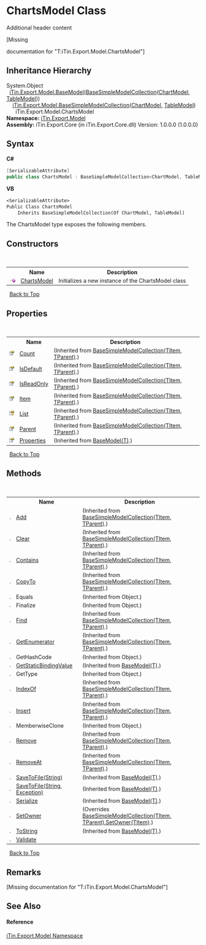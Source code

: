 # ChartsModel Class
Additional header content 

\[Missing <summary> documentation for "T:iTin.Export.Model.ChartsModel"\]


## Inheritance Hierarchy
System.Object<br />&nbsp;&nbsp;<a href="6632f561-4175-f1f2-939c-ac8b10159529">iTin.Export.Model.BaseModel</a>(<a href="b4adb97a-faa8-dcba-4b06-9f20cda532a6">BaseSimpleModelCollection</a>(<a href="a8ddbbae-39bf-79b5-58c6-02bf57059871">ChartModel</a>, <a href="3ebdc48d-cea3-5217-fae3-a33752b7657c">TableModel</a>))<br />&nbsp;&nbsp;&nbsp;&nbsp;<a href="b4adb97a-faa8-dcba-4b06-9f20cda532a6">iTin.Export.Model.BaseSimpleModelCollection</a>(<a href="a8ddbbae-39bf-79b5-58c6-02bf57059871">ChartModel</a>, <a href="3ebdc48d-cea3-5217-fae3-a33752b7657c">TableModel</a>)<br />&nbsp;&nbsp;&nbsp;&nbsp;&nbsp;&nbsp;iTin.Export.Model.ChartsModel<br />
**Namespace:**&nbsp;<a href="ef57ffcc-e95e-b212-5a46-9aa6f5a3511f">iTin.Export.Model</a><br />**Assembly:**&nbsp;iTin.Export.Core (in iTin.Export.Core.dll) Version: 1.0.0.0 (1.0.0.0)

## Syntax

**C#**<br />
``` C#
[SerializableAttribute]
public class ChartsModel : BaseSimpleModelCollection<ChartModel, TableModel>
```

**VB**<br />
``` VB
<SerializableAttribute>
Public Class ChartsModel
	Inherits BaseSimpleModelCollection(Of ChartModel, TableModel)
```

The ChartsModel type exposes the following members.


## Constructors
&nbsp;<table><tr><th></th><th>Name</th><th>Description</th></tr><tr><td>![Public method](media/pubmethod.gif "Public method")</td><td><a href="28aec953-a451-7890-479a-967bc15c3771">ChartsModel</a></td><td>
Initializes a new instance of the ChartsModel class</td></tr></table>&nbsp;
<a href="#chartsmodel-class">Back to Top</a>

## Properties
&nbsp;<table><tr><th></th><th>Name</th><th>Description</th></tr><tr><td>![Public property](media/pubproperty.gif "Public property")</td><td><a href="7a6f572e-f4ae-0452-0539-e3bcbe7a9cfe">Count</a></td><td> (Inherited from <a href="b4adb97a-faa8-dcba-4b06-9f20cda532a6">BaseSimpleModelCollection(TItem, TParent)</a>.)</td></tr><tr><td>![Public property](media/pubproperty.gif "Public property")</td><td><a href="686d1ff7-8d7f-5376-0b19-65a98f12bfe2">IsDefault</a></td><td> (Inherited from <a href="b4adb97a-faa8-dcba-4b06-9f20cda532a6">BaseSimpleModelCollection(TItem, TParent)</a>.)</td></tr><tr><td>![Public property](media/pubproperty.gif "Public property")</td><td><a href="70fc32c9-da58-7a92-a923-5d478d38a9de">IsReadOnly</a></td><td> (Inherited from <a href="b4adb97a-faa8-dcba-4b06-9f20cda532a6">BaseSimpleModelCollection(TItem, TParent)</a>.)</td></tr><tr><td>![Public property](media/pubproperty.gif "Public property")</td><td><a href="b3e389af-21e0-0e26-8fd6-d59b8a31f18b">Item</a></td><td> (Inherited from <a href="b4adb97a-faa8-dcba-4b06-9f20cda532a6">BaseSimpleModelCollection(TItem, TParent)</a>.)</td></tr><tr><td>![Protected property](media/protproperty.gif "Protected property")</td><td><a href="c0ae863e-1d6b-9c90-d114-23cca2eda582">List</a></td><td> (Inherited from <a href="b4adb97a-faa8-dcba-4b06-9f20cda532a6">BaseSimpleModelCollection(TItem, TParent)</a>.)</td></tr><tr><td>![Public property](media/pubproperty.gif "Public property")</td><td><a href="4a51807c-8d1d-d6df-124e-1bd5301b1a59">Parent</a></td><td> (Inherited from <a href="b4adb97a-faa8-dcba-4b06-9f20cda532a6">BaseSimpleModelCollection(TItem, TParent)</a>.)</td></tr><tr><td>![Public property](media/pubproperty.gif "Public property")</td><td><a href="7e88785e-5670-4515-defa-d3f60ae16111">Properties</a></td><td> (Inherited from <a href="6632f561-4175-f1f2-939c-ac8b10159529">BaseModel(T)</a>.)</td></tr></table>&nbsp;
<a href="#chartsmodel-class">Back to Top</a>

## Methods
&nbsp;<table><tr><th></th><th>Name</th><th>Description</th></tr><tr><td>![Public method](media/pubmethod.gif "Public method")</td><td><a href="4ed6daaa-faee-f11e-1b12-ba563e6d3971">Add</a></td><td> (Inherited from <a href="b4adb97a-faa8-dcba-4b06-9f20cda532a6">BaseSimpleModelCollection(TItem, TParent)</a>.)</td></tr><tr><td>![Public method](media/pubmethod.gif "Public method")</td><td><a href="76bb792f-bd32-5006-cc4d-4d4400bf1d92">Clear</a></td><td> (Inherited from <a href="b4adb97a-faa8-dcba-4b06-9f20cda532a6">BaseSimpleModelCollection(TItem, TParent)</a>.)</td></tr><tr><td>![Public method](media/pubmethod.gif "Public method")</td><td><a href="094f4ef0-80d2-e610-a775-07751cd4ec6d">Contains</a></td><td> (Inherited from <a href="b4adb97a-faa8-dcba-4b06-9f20cda532a6">BaseSimpleModelCollection(TItem, TParent)</a>.)</td></tr><tr><td>![Public method](media/pubmethod.gif "Public method")</td><td><a href="953d74be-70d0-385c-e21d-ab71991e68b9">CopyTo</a></td><td> (Inherited from <a href="b4adb97a-faa8-dcba-4b06-9f20cda532a6">BaseSimpleModelCollection(TItem, TParent)</a>.)</td></tr><tr><td>![Public method](media/pubmethod.gif "Public method")</td><td>Equals</td><td> (Inherited from Object.)</td></tr><tr><td>![Protected method](media/protmethod.gif "Protected method")</td><td>Finalize</td><td> (Inherited from Object.)</td></tr><tr><td>![Public method](media/pubmethod.gif "Public method")</td><td><a href="99d3244c-f5b7-c75d-39e1-c7d9322e6382">Find</a></td><td> (Inherited from <a href="b4adb97a-faa8-dcba-4b06-9f20cda532a6">BaseSimpleModelCollection(TItem, TParent)</a>.)</td></tr><tr><td>![Public method](media/pubmethod.gif "Public method")</td><td><a href="2dc923f3-699f-504c-b9dd-4e2821238d7c">GetEnumerator</a></td><td> (Inherited from <a href="b4adb97a-faa8-dcba-4b06-9f20cda532a6">BaseSimpleModelCollection(TItem, TParent)</a>.)</td></tr><tr><td>![Public method](media/pubmethod.gif "Public method")</td><td>GetHashCode</td><td> (Inherited from Object.)</td></tr><tr><td>![Protected method](media/protmethod.gif "Protected method")</td><td><a href="4253f171-71af-35d6-e1b1-47af647eb205">GetStaticBindingValue</a></td><td> (Inherited from <a href="6632f561-4175-f1f2-939c-ac8b10159529">BaseModel(T)</a>.)</td></tr><tr><td>![Public method](media/pubmethod.gif "Public method")</td><td>GetType</td><td> (Inherited from Object.)</td></tr><tr><td>![Public method](media/pubmethod.gif "Public method")</td><td><a href="89eb6b27-8b1e-39f2-a41b-e563c6fba11a">IndexOf</a></td><td> (Inherited from <a href="b4adb97a-faa8-dcba-4b06-9f20cda532a6">BaseSimpleModelCollection(TItem, TParent)</a>.)</td></tr><tr><td>![Public method](media/pubmethod.gif "Public method")</td><td><a href="17dc0b72-ba88-b43f-6354-42e25a04d0dc">Insert</a></td><td> (Inherited from <a href="b4adb97a-faa8-dcba-4b06-9f20cda532a6">BaseSimpleModelCollection(TItem, TParent)</a>.)</td></tr><tr><td>![Protected method](media/protmethod.gif "Protected method")</td><td>MemberwiseClone</td><td> (Inherited from Object.)</td></tr><tr><td>![Public method](media/pubmethod.gif "Public method")</td><td><a href="b0f4c53d-f6de-de16-cda9-d369ae47a239">Remove</a></td><td> (Inherited from <a href="b4adb97a-faa8-dcba-4b06-9f20cda532a6">BaseSimpleModelCollection(TItem, TParent)</a>.)</td></tr><tr><td>![Public method](media/pubmethod.gif "Public method")</td><td><a href="b8d3bc5d-f312-1b52-8903-5e4502dca58b">RemoveAt</a></td><td> (Inherited from <a href="b4adb97a-faa8-dcba-4b06-9f20cda532a6">BaseSimpleModelCollection(TItem, TParent)</a>.)</td></tr><tr><td>![Public method](media/pubmethod.gif "Public method")</td><td><a href="60537b6c-f261-e08e-2eee-1007e9760316">SaveToFile(String)</a></td><td> (Inherited from <a href="6632f561-4175-f1f2-939c-ac8b10159529">BaseModel(T)</a>.)</td></tr><tr><td>![Public method](media/pubmethod.gif "Public method")</td><td><a href="81bbc161-83e1-ff91-7904-4b6a5260f76c">SaveToFile(String, Exception)</a></td><td> (Inherited from <a href="6632f561-4175-f1f2-939c-ac8b10159529">BaseModel(T)</a>.)</td></tr><tr><td>![Public method](media/pubmethod.gif "Public method")</td><td><a href="d84fa1d2-692a-9e10-e839-60da45d50f19">Serialize</a></td><td> (Inherited from <a href="6632f561-4175-f1f2-939c-ac8b10159529">BaseModel(T)</a>.)</td></tr><tr><td>![Protected method](media/protmethod.gif "Protected method")</td><td><a href="7e0cdc56-2008-a6bf-112f-2b45dc42dc10">SetOwner</a></td><td> (Overrides <a href="15d88ece-c829-d6c1-109c-f1288e60ece2">BaseSimpleModelCollection(TItem, TParent).SetOwner(TItem)</a>.)</td></tr><tr><td>![Public method](media/pubmethod.gif "Public method")</td><td><a href="79c32584-b2b0-b6ca-0ade-5f0708e1a9b7">ToString</a></td><td> (Inherited from <a href="6632f561-4175-f1f2-939c-ac8b10159529">BaseModel(T)</a>.)</td></tr><tr><td>![Public method](media/pubmethod.gif "Public method")</td><td><a href="74dcda77-3717-ecad-4cf2-628146c103d8">Validate</a></td><td /></tr></table>&nbsp;
<a href="#chartsmodel-class">Back to Top</a>

## Remarks
\[Missing <remarks> documentation for "T:iTin.Export.Model.ChartsModel"\]

## See Also


#### Reference
<a href="ef57ffcc-e95e-b212-5a46-9aa6f5a3511f">iTin.Export.Model Namespace</a><br />